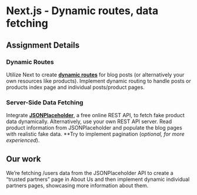# Next.js - Dynamic routes, data fetching

## **Assignment Details**

### **Dynamic Routes**

Utilize Next to create [**dynamic routes**](https://nextjs.org/docs/app/building-your-application/routing/dynamic-routes) for blog posts (or alternatively your own resources like products). Implement dynamic routing to handle posts or products index page and individual posts/product pages.

### **Server-Side Data Fetching**

Integrate [**JSONPlaceholder**](https://jsonplaceholder.typicode.com/), a free online REST API, to fetch fake product data dynamically. Alternatively, use your own REST API server. Read product information from JSONPlaceholder and populate the blog pages with realistic fake data. **Try to implement pagination (o*ptional, for more experienced*).

## Our work

We’re fetching /users data from the JSONPlaceholder API to create a “trusted partners” page in About Us and then implement dynamic individual partners pages, showcasing more information about them.
